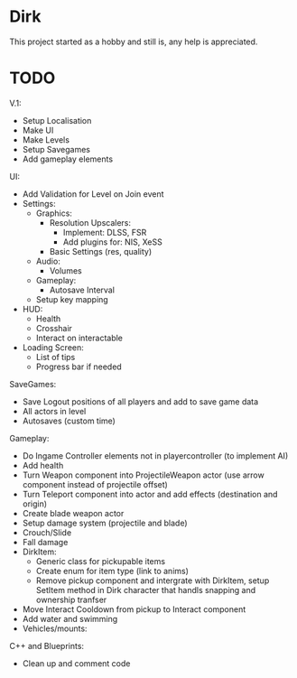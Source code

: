 # Dirk

This project started as a hobby and still is, any help is appreciated.

# TODO

V.1:
- Setup Localisation
- Make UI
- Make Levels
- Setup Savegames
- Add gameplay elements

UI:
- Add Validation for Level on Join event
- Settings:
  - Graphics:
    - Resolution
    Upscalers:
      - Implement: DLSS, FSR
      - Add plugins for: NIS, XeSS
    - Basic Settings (res, quality)
  - Audio:
    - Volumes
  - Gameplay:
    - Autosave Interval
  - Setup key mapping
- HUD:
  - Health
  - Crosshair
  - Interact on interactable
- Loading Screen:
  - List of tips
  - Progress bar if needed

SaveGames:
- Save Logout positions of all players and add to save game data
- All actors in level
- Autosaves (custom time)

Gameplay:
- Do Ingame Controller elements not in playercontroller (to implement AI)
- Add health
- Turn Weapon component into ProjectileWeapon actor (use arrow component instead of projectile offset)
- Turn Teleport component into actor and add effects (destination and origin)
- Create blade weapon actor
- Setup damage system (projectile and blade)
- Crouch/Slide
- Fall damage
- DirkItem:
  - Generic class for pickupable items
  - Create enum for item type (link to anims)
  - Remove pickup component and intergrate with DirkItem, setup SetItem method in Dirk character that handls snapping and ownership tranfser
- Move Interact Cooldown from pickup to Interact component
- Add water and swimming
- Vehicles/mounts:

C++ and Blueprints:
- Clean up and comment code
